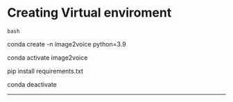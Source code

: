 # Creating Virtual enviroment
``` bash ```

conda create -n image2voice python=3.9

conda activate image2voice

pip install requirements.txt

conda deactivate

----------------------------------------------------------------------

